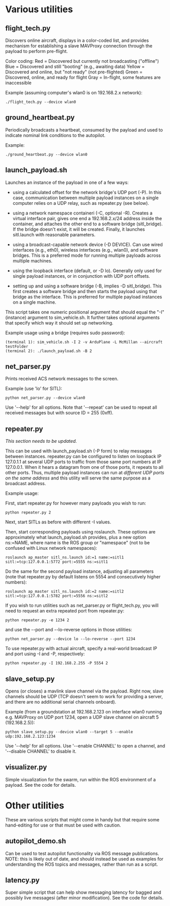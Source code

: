 # Various utilities

## flight\_tech.py

Discovers online aircraft, displays in a color-coded list, and provides mechanism for establishing a slave MAVProxy connection through the payload to perform pre-flight.

Color coding:
Red = Discovered but currently not broadcasting ("offline")
Blue = Discovered and still "booting" (e.g., awaiting data)
Yellow = Discovered and online, but "not ready" (not pre-flighted)
Green = Discovered, online, and ready for flight
Gray = In-flight, some features are inaccessible

Example (assuming computer's wlan0 is on 192.168.2.x network):

	./flight_tech.py --device wlan0

## ground\_heartbeat.py

Periodically broadcasts a heartbeat, consumed by the payload and used to indicate nominal link conditions to the autopilot.

Example:

	./ground_heartbeat.py --device wlan0

## launch\_payload.sh

Launches an instance of the payload in one of a few ways:

* using a calculated offset for the network bridge's UDP port (-P). In this case, communication between multiple payload instances on a single computer relies on a UDP relay, such as repeater.py (see below).

* using a network namespace containeri (-C, optional -R). Creates a virtual interface pair, gives one end a 192.168.2.x/24 address inside the container, and attaches the other end to a software bridge (sitl\_bridge). If the bridge doesn't exist, it will be created. Finally, it launches sitl.launch with reasonable parameters.

* using a broadcast-capable network device (-D DEVICE). Can use wired interfaces (e.g., eth0), wireless interfaces (e.g., wlan0), and software bridges. This is a preferred mode for running multiple payloads across multiple machines.

* using the loopback interface (default, or -D lo). Generally only used for single payload instances, or in conjunction with UDP port offsets.

* setting up and using a software bridge (-B, implies -D sitl\_bridge). This first creates a software bridge and then starts the payload using that bridge as the interface. This is preferred for multiple payload instances on a single machine.

This script takes one numeric positional argument that should equal the "-I" (instance) argument to sim\_vehicle.sh. It further takes optional arguments that specify which way it should set up networking.

Example usage using a bridge (requires sudo password):

	(terminal 1): sim_vehicle.sh -I 2 -v ArduPlane -L McMillan --aircraft testFolder
	(terminal 2): ./launch_payload.sh -B 2

## net\_parser.py

Prints received ACS network messages to the screen.

Example (use 'lo' for SITL):

	python net_parser.py --device wlan0

Use '--help' for all options. Note that '--repeat' can be used to repeat all received messages but with source ID = 255 (0xff).

## repeater.py

*This section needs to be updated.*

This can be used with launch\_payload.sh (-P form) to relay messages between instances. repeater.py can be configured to listen on loopback IP 127.0.1.1 at several UDP ports to traffic from those same port numbers at IP 127.0.0.1. When it hears a datagram from one of those ports, it repeats to all other ports. Thus, multiple payload instances can run at _different UDP ports on the same address_ and this utility will serve the same purpose as a broadcast address.

Example usage:

First, start repeater.py for however many payloads you wish to run:

	python repeater.py 2

Next, start SITLs as before with different -I values.

Then, start corresponding payloads using roslaunch. These options are approximately what launch\_payload.sh provides, plus a new option ns:=NAME, where name is the ROS group or "namespace" (not to be confused with Linux network namespaces):

	roslaunch ap_master sitl_ns.launch id:=1 name:=sitl1 sitl:=tcp:127.0.0.1:5772 port:=5555 ns:=sitl1

Do the same for the second payload instance, adjusting all parameters (note that repeater.py by default listens on 5554 and consecutively higher numbers):

	roslaunch ap_master sitl_ns.launch id:=2 name:=sitl2 sitl:=tcp:127.0.0.1:5782 port:=5556 ns:=sitl2

If you wish to run utilities such as net\_parser.py or flight\_tech.py, you will need to request an extra repeated port from repeater.py:

	python repeater.py -e 1234 2

and use the --port and --lo-reverse options in those utilities:

	python net_parser.py --device lo --lo-reverse --port 1234

To use repeater.py with actual aircraft, specify a real-world broadcast IP and port using -I and -P, respectively:

	python repeater.py -I 192.168.2.255 -P 5554 2

## slave\_setup.py

Opens (or closes) a mavlink slave channel via the payload. Right now, slave channels should be UDP (TCP doesn't seem to work for providing a server, and there are no additional serial channels onboard).

Example (from a groundstation at 192.168.2.123 on interface wlan0 running e.g. MAVProxy on UDP port 1234, open a UDP slave channel on aircraft 5 (192.168.2.5)):

	python slave_setup.py --device wlan0 --target 5 --enable udp:192.168.2.123:1234

Use '--help' for all options. Use '--enable CHANNEL' to open a channel, and '--disable CHANNEL' to disable it.

## visualizer.py

Simple visualization for the swarm, run within the ROS environment of a payload. See the code for details.

# Other utilities

These are various scripts that might come in handy but that require some hand-editing for use or that must be used with caution.

## autopilot\_demo.sh

Can be used to test autopilot functionality via ROS message publications. NOTE: this is likely out of date, and should instead be used as examples for understanding the ROS topics and messages, rather than run as a script.

## latency.py

Super simple script that can help show messaging latency for bagged and possibly live messagesi (after minor modification). See the code for details.

